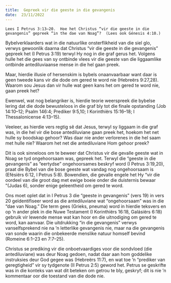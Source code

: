 ```yaml
---
title:  Gepreek vir die geeste in die gevangenis
date:  23/11/2022
---
```


`Lees I Petrus 3:13–20.  Hoe het Christus “vir die geeste in die gevangenis” gepreek “in the dae van Noag”?  (Lees ook Génesis 4:10.)`

Bybelverklaarders wat in die natuurlike onsterflikheid van die siel glo, verwys gewoonlik daarna dat Christus “vir die geeste in die gevangenis” gepreek het (I Petrus 3:19) terwyl Hy nog in die graf gerus het. Volgens hulle het die gees van sy ontbinde vlees vir die geeste van die liggaamlike ontbinde antediluviaanse mense in die hel gaan preek.

Maar, hierdie illusie of hersenskim is bybels onaanvaarbaar want daar is geen tweede kans vir die dode om gered te word nie (Hebreërs 9:27,28). Waarom sou Jesus dan vir hulle wat geen kans het om gered te word nie, gaan preek het?

Ewenwel, wat nog belangriker is, hierdie teorie weerspreek die bybelse lering dat die dode bewusteloos in die graf bly tot die finale opstanding (Job 14:10–12;  Psalm 146:4; Prediker 9:5,10; I Korinthiërs 15:16–18; I Thessalonicense 4:13–15).

Veeleer, as hierdie vers regtig sê dat Jesus, terwyl sy liggaam in die graf was, in die hel vir die bose antediluviane gaan preek het, hoekom het net hulle sy boodskap gehoor? Was daar nie ander verlorenes in die hel saam met hulle nie?  Waarom het net die antediluviane Hom gehoor preek?

Dit is ook sinneloos om te beweer dat Christus vir die gevalle geeste wat in Noag se tyd ongehoorsaam was, gepreek het. Terwyl die “geeste in die gevangenis” as “eertydse” ongehoorsames beskryf word (I Petrus 3:19,20), praat die Bybel van die bose geeste wat vandag nog ongehoorsaam is (Efésiërs 6:12, I Petrus 5:8). Bowendien, die gevalle engele het Hy “vir die oordeel van die groot dag met ewige boeie onder die duisternis bewaar ”(Judas 6), sonder enige geleentheid om gered te word.

Ons moet oplet dat in I Petrus 3 die “geeste in gevangenis” (vers 19) in vers 20 geïdentifiseer word as die antediluviane wat “ongehoorsaam” was in die “dae van Noag.”  Die term gees (Grieks, pneuma) word in hierdie teksvers en op ’n ander plek in die Nuwe Testament (I Korinthiërs 16:18, Galásiërs 6:18) gebruik vir lewende mense wat kan hoor en die uitnodiging om gered te word, kan aanvaar. Die uitdrukking “in die gevangenis” verwys vanselfsprekend nie na ’n letterlike gevangenis nie, maar na die gevangenis van sonde waarin die onbekeerde menslike natuur homself bevind (Romeine 6:1–23 en 7:7–25).

Christus se prediking vir die onboetvaardiges voor die sondvloed (die antediluviane) was deur Noag gedoen, nadat daar aan hom goddelike instruksies deur God gegee was (Hebreërs 11:7), en wat toe ’n  “prediker van geregtigheid” vir sy tydgenote (II Petrus 2:5) geword het.  Petrus se geskrifte was in die konteks van wat dit beteken om getrou te bly, geskryf; dit is nie ’n kommentaar oor die toestand van die dode nie.